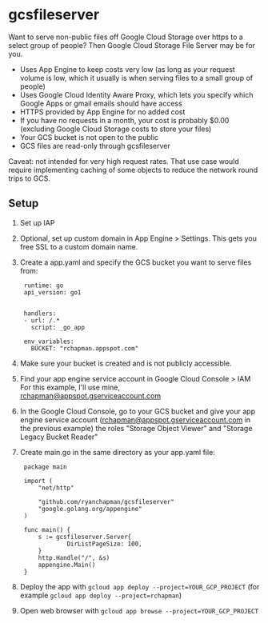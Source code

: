# gcsfileserver

Want to serve non-public files off Google Cloud Storage over https to a select group of people?
Then Google Cloud Storage File Server may be for you.

- Uses App Engine to keep costs very low (as long as your request volume is low, which it usually is when serving files to a small group of people)
- Uses Google Cloud Identity Aware Proxy, which lets you specify which Google Apps or gmail emails should have access
- HTTPS provided by App Engine for no added cost
- If you have no requests in a month, your cost is probably $0.00 (excluding Google Cloud Storage costs to store your files)
- Your GCS bucket is not open to the public
- GCS files are read-only through gcsfileserver

Caveat: not intended for very high request rates.  That use case would require implementing caching of some objects to reduce the network round trips to GCS.

## Setup

1. Set up IAP
2. Optional, set up custom domain in App Engine > Settings.  This gets you free SSL to a custom domain name.
3. Create a app.yaml and specify the GCS bucket you want to serve files from:

        runtime: go
        api_version: go1
        
        
        handlers:
        - url: /.*
          script: _go_app
        
        env_variables:
          BUCKET: "rchapman.appspot.com"
4. Make sure your bucket is created and is not publicly accessible.
5. Find your app engine service account in Google Cloud Console > IAM
   For this example, I'll use mine, rchapman@appspot.gserviceaccount.com
6. In the Google Cloud Console, go to your GCS bucket and give your app engine service account (rchapman@appspot.gserviceaccount.com in the previous example) the roles "Storage Object Viewer" and "Storage Legacy Bucket Reader"
7. Create main.go in the same directory as your app.yaml file:

        package main
        
        import (
            "net/http"
        
            "github.com/ryanchapman/gcsfileserver"
            "google.golang.org/appengine"
        )
        
        func main() {
            s := gcsfileserver.Server{
        	        DirListPageSize: 100,
            }
            http.Handle("/", &s)
            appengine.Main()
        }

8. Deploy the app with `gcloud app deploy --project=YOUR_GCP_PROJECT` (for example `gcloud app deploy --project=rchapman`)
9. Open web browser with `gcloud app browse --project=YOUR_GCP_PROJECT`